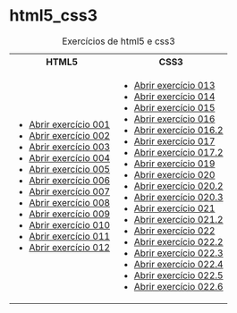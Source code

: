 # html5_css3

  <table>
 <caption>Exercícios de html5 e css3</caption>
    <tr>
      <th>HTML5</th>
      <th>CSS3</th>
    </tr>
    <tr>
      <td>
       <ul>
         <li><a href="https://felipevillachan.github.io/html5_css3/meus_exercicios/html5/ex001/index.html">Abrir exercício 001</a></li>
         <li><a href="https://felipevillachan.github.io/html5_css3/meus_exercicios/html5/ex002/index.html">Abrir exercício 002</a></li>
         <li><a href="https://felipevillachan.github.io/html5_css3/meus_exercicios/html5/ex003/index.html">Abrir exercício 003</a></li>
         <li><a href="https://felipevillachan.github.io/html5_css3/meus_exercicios/html5/ex004/index.html">Abrir exercício 004</a></li>
         <li><a href="https://felipevillachan.github.io/html5_css3/meus_exercicios/html5/ex005/index.html">Abrir exercício 005</a></li>
         <li><a href="https://felipevillachan.github.io/html5_css3/meus_exercicios/html5/ex006/index.html">Abrir exercício 006</a></li>
         <li><a href="https://felipevillachan.github.io/html5_css3/meus_exercicios/html5/ex007/index.html">Abrir exercício 007</a></li>
         <li><a href="https://felipevillachan.github.io/html5_css3/meus_exercicios/html5/ex008/index.html">Abrir exercício 008</a></li>
         <li><a href="https://felipevillachan.github.io/html5_css3/meus_exercicios/html5/ex009/index.html">Abrir exercício 009</a></li>
         <li><a href="https://felipevillachan.github.io/html5_css3/meus_exercicios/html5/ex010/index.html">Abrir exercício 010</a></li>
         <li><a href="https://felipevillachan.github.io/html5_css3/meus_exercicios/html5/ex011/index.html">Abrir exercício 011</a></li>
         <li><a href="https://felipevillachan.github.io/html5_css3/meus_exercicios/html5/ex012/index.html">Abrir exercício 012</a></li>
      </ul>
     </td>
      <td>
       <ul>
         <li><a href="https://felipevillachan.github.io/html5_css3/meus_exercicios/css/ex013/index.html">Abrir exercício 013</a></li>
         <li><a href="https://felipevillachan.github.io/html5_css3/meus_exercicios/css/ex014/index.html">Abrir exercício 014</a></li>
         <li><a href="https://felipevillachan.github.io/html5_css3/meus_exercicios/css/ex015/index.html">Abrir exercício 015</a></li>
         <li><a href="https://felipevillachan.github.io/html5_css3/meus_exercicios/css/ex016/cor01.html">Abrir exercício 016</a></li>
         <li><a href="https://felipevillachan.github.io/html5_css3/meus_exercicios/css/ex016/cor02.html">Abrir exercício 016.2</a></li>
         <li><a href="https://felipevillachan.github.io/html5_css3/meus_exercicios/css/ex017/fonte01.html">Abrir exercício 017</a></li>
         <li><a href="https://felipevillachan.github.io/html5_css3/meus_exercicios/css/ex017/fonte02.html">Abrir exercício 017.2</a></li>
         <li><a href="https://felipevillachan.github.io/html5_css3/meus_exercicios/css/ex019/seletor01.html">Abrir exercício 019</a></li>
         <li><a href="https://felipevillachan.github.io/html5_css3/meus_exercicios/css/ex020/links.html">Abrir exercício 020</a></li>
          <li><a href="https://felipevillachan.github.io/html5_css3/meus_exercicios/css/ex020/pseudoclasse.html">Abrir exercício 020.2</a></li>
           <li><a href="https://felipevillachan.github.io/html5_css3/meus_exercicios/css/ex020/secreto.html">Abrir exercício 020.3</a></li>
         <li><a href="https://felipevillachan.github.io/html5_css3/meus_exercicios/css/ex021/caixa.html">Abrir exercício 021</a></li>
          <li><a href="https://felipevillachan.github.io/html5_css3/meus_exercicios/css/ex021/caixa02.html">Abrir exercício 021.2</a></li>
         <li><a href="https://felipevillachan.github.io/html5_css3/meus_exercicios/css/ex022/fundo001.html">Abrir exercício 022</a></li>
         <li><a href="https://felipevillachan.github.io/html5_css3/meus_exercicios/css/ex022/fundo002.html">Abrir exercício 022.2</a></li>
         <li><a href="https://felipevillachan.github.io/html5_css3/meus_exercicios/css/ex022/fundo003.html">Abrir exercício 022.3</a></li>
         <li><a href="https://felipevillachan.github.io/html5_css3/meus_exercicios/css/ex022/fundo004.html">Abrir exercício 022.4</a></li>
         <li><a href="https://felipevillachan.github.io/html5_css3/meus_exercicios/css/ex022/fundo005.html">Abrir exercício 022.5</a></li>
         <li><a href="https://felipevillachan.github.io/html5_css3/meus_exercicios/css/ex022/fundo006.html">Abrir exercício 022.6</a></li>
       </ul>
      </td>
    </tr>
</table> 
  

 
